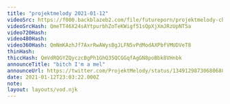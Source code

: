 ```yaml
---
title: "projektmelody 2021-01-12"
videoSrc: https://f000.backblazeb2.com/file/futureporn/projektmelody-chaturbate-2021-01-12.mp4
videoSrcHash: QmeTT46X24sAYtpurbhZoTeKWigf51sQpXjXmJRzUpNT5a
video720Hash: 
video480Hash: 
video360Hash: QmNmKAzhJf7AxrRwAWysBgJLFN5vPdModAXPbfVMUDVeT8
thinHash: 
thiccHash: QmVdRQGYZQyczcBgPh1GhQ35QCGGqfAgGN8poBbk8VHnbk
announceTitle: "bitch I'm a mel"
announceUrl: https://twitter.com/ProjektMelody/status/1349129873068068873
date: 2021-01-12T23:03:22.000Z
note: 
layout: layouts/vod.njk
---
```


